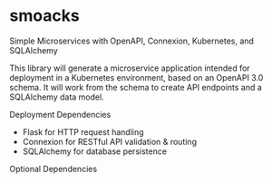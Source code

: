 # smoacks
Simple Microservices with OpenAPI, Connexion, Kubernetes, and SQLAlchemy

This library will generate a microservice application intended for deployment
in a Kubernetes environment, based on an OpenAPI 3.0 schema. It will work
from the schema to create API endpoints and a SQLAlchemy data model.

Deployment Dependencies

- Flask for HTTP request handling
- Connexion for RESTful API validation & routing
- SQLAlchemy for database persistence

Optional Dependencies
